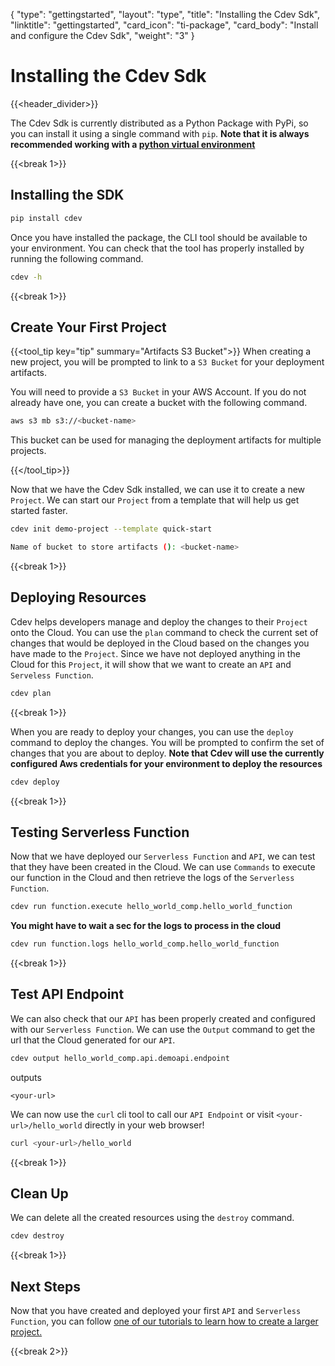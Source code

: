 {
    "type": "gettingstarted",
    "layout": "type",
    "title": "Installing the Cdev Sdk",
    "linktitle": "gettingstarted", 
    "card_icon": "ti-package",
    "card_body": "Install and configure the Cdev Sdk",
    "weight": "3"
}

# Installing the Cdev Sdk
{{<header_divider>}}

The Cdev Sdk is currently distributed as a Python Package with PyPi, so you can install it using a single command with `pip`. **Note that it is always recommended working with a [python virtual environment](/docs/gettingstarted/python)**

{{<break 1>}}

## Installing the SDK

```bash
pip install cdev
```

Once you have installed the package, the CLI tool should be available to your environment. You can check that the tool has properly installed by running the following command.
```bash
cdev -h
```

{{<break 1>}}
## Create Your First Project
{{<tool_tip key="tip" summary="Artifacts S3 Bucket">}}
When creating a new project, you will be prompted to link to a `S3 Bucket` for your deployment artifacts.

You will need to provide a `S3 Bucket` in your AWS Account. If you do not already have one, you can create a bucket with the following command.
```bash
aws s3 mb s3://<bucket-name>
```

This bucket can be used for managing the deployment artifacts for multiple projects.

{{</tool_tip>}}

Now that we have the Cdev Sdk installed, we can use it to create a new `Project`. We can start our `Project` from a template that will help us get started faster.
```bash
cdev init demo-project --template quick-start
```

```bash
Name of bucket to store artifacts (): <bucket-name>
```

{{<break 1>}}

## Deploying Resources

Cdev helps developers manage and deploy the changes to their `Project` onto the Cloud. You can use the `plan` command to check the current set of changes that would be deployed in the Cloud based on the changes you have made to the `Project`. Since we have not deployed anything in the Cloud for this `Project`, it will show that we want to create an `API` and `Serveless Function`.

```bash
cdev plan
```

{{<break 1>}}

When you are ready to deploy your changes, you can use the `deploy` command to deploy the changes. You will be prompted to confirm the set of changes that you are about to deploy. **Note that Cdev will use the currently configured Aws credentials for your environment to deploy the resources**
```bash
cdev deploy
```
{{<break 1>}}

## Testing Serverless Function

Now that we have deployed our `Serverless Function` and `API`, we can test that they have been created in the Cloud. We can use `Commands` to execute our function in the Cloud and then retrieve the logs of the `Serverless Function`.

```bash
cdev run function.execute hello_world_comp.hello_world_function
```

**You might have to wait a sec for the logs to process in the cloud**
```bash
cdev run function.logs hello_world_comp.hello_world_function
```
{{<break 1>}}

## Test API Endpoint

We can also check that our `API` has been properly created and configured with our `Serverless Function`. We can use the `Output` command to get the url that the Cloud generated for our `API`.
```bash
cdev output hello_world_comp.api.demoapi.endpoint
```
outputs
```
<your-url>
```

We can now use the `curl` cli tool to call our `API Endpoint` or visit `<your-url>/hello_world` directly in your web browser!
```bash
curl <your-url>/hello_world
```


{{<break 1>}}

## Clean Up


We can delete all the created resources using the `destroy` command.
```bash
cdev destroy
```

{{<break 1>}}

## Next Steps
Now that you have created and deployed your first `API` and `Serverless Function`, you can follow [one of our tutorials to learn how to create a larger project.](/docs/tutorials)

{{<break 2>}}
